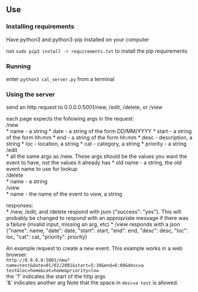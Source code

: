 ## Use

### Installing requirements

Have python3 and python3-pip installed on your computer

run `sudo pip3 install -r requirements.txt` to install the pip requirements

### Running

enter `python3 cal_server.py` from a terminal

### Using the server

send an http request to 0.0.0.0:5001/new, /edit, /delete, or /view

each page expects the following args in the request:  
/new  
	* name - a string
	* date - a string of the form DD/MM/YYYY
	* start - a string of the form hh:mm
	* end - a string of the form hh:mm
	* desc - description, a string
	* loc - location, a string
	* cat - category, a string
	* priority - a string  
/edit  
	* all the same args as /new. These args should be the values you want the event to have, not the values it already has
	* old name - a string, the old event name to use for lookup  
/delete  
	* name - a string  
/view  
	* name - the name of the event to view, a string

responses:  
	* /new, /edit, and /delete respond with json {"success": "yes"}. This will probably be changed to respond with an appropriate message if there was a failure (invalid input, missing an arg, etc)
	* /view responds with a json {"name": name, "date": date, "start": start, "end": end, "desc": desc, "loc": loc, "cat": cat, "priority": priority}

An example request to create a new event. This example works in a web browser.  
`http://0.0.0.0:5001/new?name=test&date=01/02/2001&start=5:30&end=6:00&desc=a test&loc=home&cat=home&priority=low`  
the '?' indicates the start of the http args  
'&' indicates another arg
Note that the space in `desc=a test` is allowed.  
